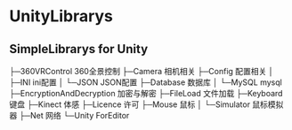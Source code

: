 # UnityLibrarys
SimpleLibrarys for Unity 
-------------------
├─360VRControl 360全景控制
├─Camera  相机相关
├─Config 配置相关
│  ├─INI ini配置
│  └─JSON  JSON配置
├─Database 数据库
│  └─MySQL mysql
├─EncryptionAndDecryption  加密与解密
├─FileLoad 文件加载
├─Keyboard 键盘 
├─Kinect   体感
├─Licence 许可
├─Mouse 鼠标
│  └─Simulator 鼠标模拟器
├─Net 网络
└─Unity ForEditor

